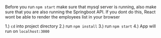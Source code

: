 Before you run ```npm start``` make sure that mysql server is running, also make sure that you are also running the Springboot API. If you dont do this, React wont be able to render the employees list in your browser

1.) ```cd``` into project directory
2.) run ```npm install```
3.) run ```npm start```
4.) App will run on ```localhost:3000```

